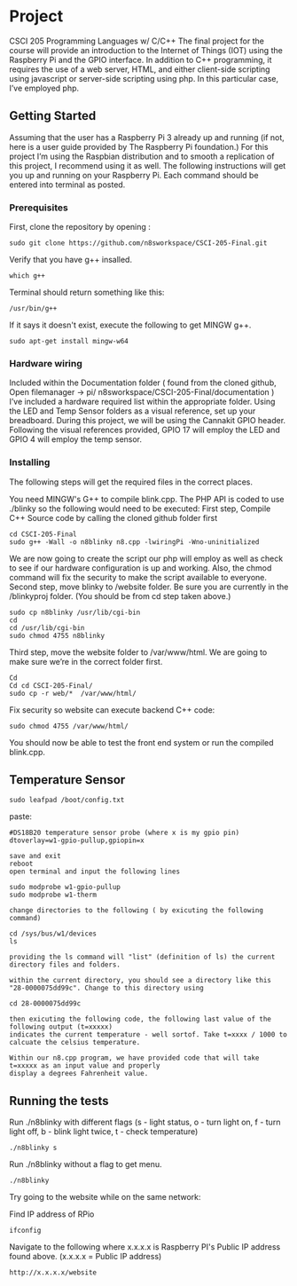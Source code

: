 # Project

CSCI 205 Programming Languages w/ C/C++
The final project for the course will provide an introduction to the Internet of Things (IOT) using the Raspberry Pi and the GPIO interface. In addition to C++ programming, it requires the use of a web server, HTML, and either client-side scripting using javascript or server-side scripting using php. In this particular case, I’ve employed php.   

## Getting Started
Assuming that the user has a Raspberry Pi 3 already up and running (if not, here is a user guide provided by The Raspberry Pi foundation.) For this project I’m using the Raspbian distribution and to smooth a replication of this project, I recommend using it as well. 
The following instructions will get you up and running on your Raspberry Pi. Each command should be entered into terminal as posted. 

### Prerequisites
First, clone the repository by opening :
```
sudo git clone https://github.com/n8sworkspace/CSCI-205-Final.git
```
Verify that you have g++ insalled.
```
which g++
```
Terminal should return something like this:
```
/usr/bin/g++
```
If it says it doesn't exist, execute the following to get MINGW g++.
```
sudo apt-get install mingw-w64
```

### Hardware wiring 
Included within the Documentation folder ( found from the cloned github, Open filemanager -> pi/ n8sworkspace/CSCI-205-Final/documentation ) I’ve included a hardware required list within the appropriate folder. 
Using the LED and Temp Sensor folders as a visual reference, set up your breadboard.
During this project, we will be using the Cannakit GPIO header. Following the visual references provided, GPIO 17 will employ the LED and GPIO 4 will employ the temp sensor.

### Installing
The following steps will get the required files in the correct places.

You need MINGW's G++ to compile blink.cpp.  The PHP API is coded to use ./blinky so the following would need to be executed:
First step, Compile C++ Source code by calling the cloned github folder first

```
cd CSCI-205-Final
sudo g++ -Wall -o n8blinky n8.cpp -lwiringPi -Wno-uninitialized 

```

We are now going to create the script our php will employ as well as check to see if our hardware configuration is up and working. Also, the chmod command will fix the security to make the script available to everyone. 
Second step, move blinky to /website folder. Be sure you are currently in the /blinkyproj folder. (You should be from cd step taken above.) 

```
sudo cp n8blinky /usr/lib/cgi-bin 
cd
cd /usr/lib/cgi-bin
sudo chmod 4755 n8blinky
```


Third step, move the website folder to /var/www/html. We are going to make sure we’re in the correct folder first. 

```
Cd
Cd cd CSCI-205-Final/
sudo cp -r web/*  /var/www/html/
```

Fix security so website can execute backend C++ code:

```
sudo chmod 4755 /var/www/html/
```

You should now be able to test the front end system or run the compiled blink.cpp.

## Temperature Sensor
```
sudo leafpad /boot/config.txt
```
paste: 
```
#DS18B20 temperature sensor probe (where x is my gpio pin)
dtoverlay=w1-gpio-pullup,gpiopin=x
```
	save and exit
	reboot
	open terminal and input the following lines
```
sudo modprobe w1-gpio-pullup
sudo modprobe w1-therm
```
	change directories to the following ( by exicuting the following command)
```
cd /sys/bus/w1/devices
ls
```
	providing the ls command will "list" (definition of ls) the current directory files and folders. 

	within the current directory, you should see a directory like this
	"28-0000075dd99c". Change to this directory using
```	
cd 28-0000075dd99c
```
	then exicuting the following code, the following last value of the following output (t=xxxxx)
	indicates the current temperature - well sortof. Take t=xxxx / 1000 to calcuate the celsius temperature. 
	
	Within our n8.cpp program, we have provided code that will take t=xxxxx as an input value and properly 
	display a degrees Fahrenheit value.


## Running the tests

Run ./n8blinky with different flags (s - light status, o - turn light on, f - turn light off, b - blink light twice, t - check temperature)

```
./n8blinky s
```

Run ./n8blinky without a flag to get menu.

```
./n8blinky
```

Try going to the website while on the same network:

Find IP address of RPio 

```
ifconfig
```

Navigate to the following where x.x.x.x is Raspberry PI's Public IP address found above. (x.x.x.x = Public IP address)

```
http://x.x.x.x/website
```



